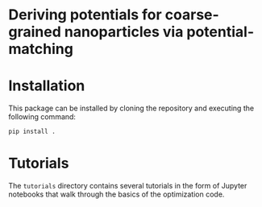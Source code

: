 # Deriving potentials for coarse-grained nanoparticles via potential-matching

# Installation

This package can be installed by cloning the repository and executing the following command:
```
pip install .
```

# Tutorials

The `tutorials` directory contains several tutorials in the form of Jupyter notebooks
that walk through the basics of the optimization code.
